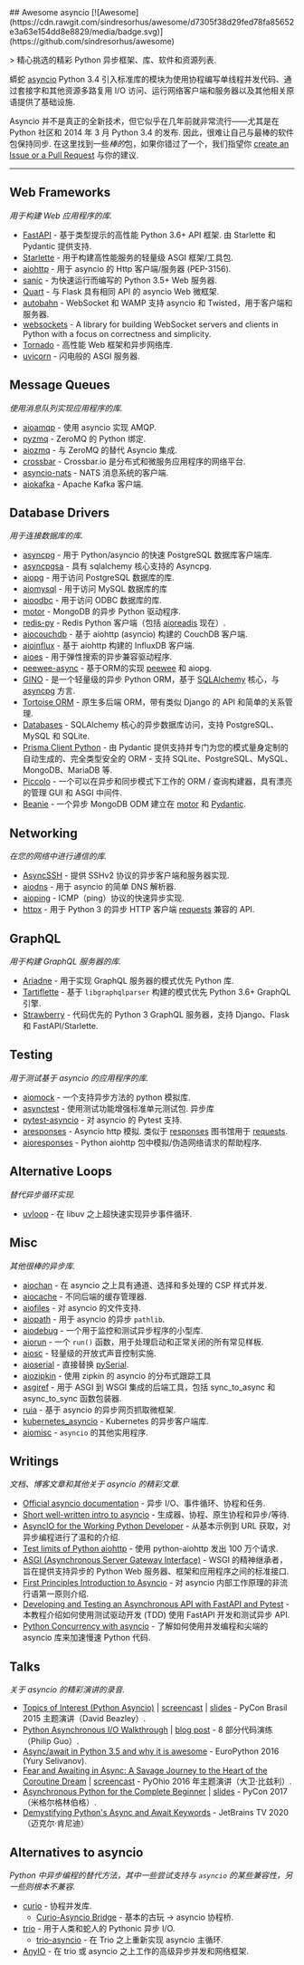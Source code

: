 <div class="github-widget" data-repo="timofurrer/awesome-asyncio"></div>
<script async src="https://pagead2.googlesyndication.com/pagead/js/adsbygoogle.js"></script><ins class="adsbygoogle" style="display:block" data-ad-client="ca-pub-6890694312814945" data-ad-slot="5473692530" data-ad-format="auto"  data-full-width-responsive="true"></ins><script>(adsbygoogle = window.adsbygoogle || []).push({});</script>
## Awesome asyncio [![Awesome](https://cdn.rawgit.com/sindresorhus/awesome/d7305f38d29fed78fa85652e3a63e154dd8e8829/media/badge.svg)](https://github.com/sindresorhus/awesome)

&gt; 精心挑选的精彩 Python 异步框架、库、软件和资源列表.

蟒蛇 [asyncio](https://docs.python.org/3/library/asyncio.html) Python 3.4 引入标准库的模块为使用协程编写单线程并发代码、通过套接字和其他资源多路复用 I/O 访问、运行网络客户端和服务器以及其他相关原语提供了基础设施.

Asyncio 并不是真正的全新技术，但它似乎在几年前就非常流行——尤其是在 Python 社区和 2014 年 3 月 Python 3.4 的发布.
因此，很难让自己与最棒的软件包保持同步.
在这里找到一些*棒的*包，如果你错过了一个，我们指望你 [create an Issue or a Pull Request](https://github.com/timofurrer/awesome-asyncio/blob/master/CONTRIBUTING.md) 与你的建议.




***

## Web Frameworks

*用于构建 Web 应用程序的库.*

* [FastAPI](https://github.com/tiangolo/fastapi)  - 基于类型提示的高性能 Python 3.6+ API 框架. 由 Starlette 和 Pydantic 提供支持.
* [Starlette](https://github.com/encode/starlette) - 用于构建高性能服务的轻量级 ASGI 框架/工具包.
* [aiohttp](https://github.com/KeepSafe/aiohttp) - 用于 asyncio 的 Http 客户端/服务器 (PEP-3156).
* [sanic](https://github.com/channelcat/sanic) - 为快速运行而编写的 Python 3.5+ Web 服务器.
* [Quart](https://github.com/pallets/quart) - 与 Flask 具有相同 API 的 asyncio Web 微框架.
* [autobahn](https://github.com/crossbario/autobahn-python) - WebSocket 和 WAMP 支持 asyncio 和 Twisted，用于客户端和服务器.
* [websockets](https://github.com/aaugustin/websockets/) - A library for building WebSocket servers and clients in Python with a focus on correctness and simplicity.
* [Tornado](http://www.tornadoweb.org/en/stable/) - 高性能 Web 框架和异步网络库.
* [uvicorn](https://github.com/encode/uvicorn) - 闪电般的 ASGI 服务器.


## Message Queues

*使用消息队列实现应用程序的库.*

* [aioamqp](https://github.com/Polyconseil/aioamqp) - 使用 asyncio 实现 AMQP.
* [pyzmq](https://github.com/zeromq/pyzmq) - ZeroMQ 的 Python 绑定.
* [aiozmq](https://github.com/aio-libs/aiozmq) - 与 ZeroMQ 的替代 Asyncio 集成.
* [crossbar](https://github.com/crossbario/crossbar) - Crossbar.io 是分布式和微服务应用程序的网络平台.
* [asyncio-nats](https://github.com/nats-io/asyncio-nats) - NATS 消息系统的客户端.
* [aiokafka](https://github.com/aio-libs/aiokafka) - Apache Kafka 客户端.

## Database Drivers

*用于连接数据库的库.*

* [asyncpg](https://github.com/MagicStack/asyncpg) - 用于 Python/asyncio 的快速 PostgreSQL 数据库客户端库.
* [asyncpgsa](https://github.com/CanopyTax/asyncpgsa) - 具有 sqlalchemy 核心支持的 Asyncpg.
* [aiopg](https://github.com/aio-libs/aiopg/) - 用于访问 PostgreSQL 数据库的库.
* [aiomysql](https://github.com/aio-libs/aiomysql) - 用于访问 MySQL 数据库的库
* [aioodbc](https://github.com/aio-libs/aioodbc) - 用于访问 ODBC 数据库的库.
* [motor](https://github.com/mongodb/motor) - MongoDB 的异步 Python 驱动程序.
* [redis-py](https://github.com/redis/redis-py) - Redis Python 客户端（包括 [aioreadis](https://github.com/aio-libs/aioredis) 现在）.
* [aiocouchdb](https://github.com/aio-libs/aiocouchdb) - 基于 aiohttp (asyncio) 构建的 CouchDB 客户端.
* [aioinflux](https://github.com/plugaai/aioinflux) - 基于 aiohttp 构建的 InfluxDB 客户端.
* [aioes](https://github.com/aio-libs/aioes) - 用于弹性搜索的异步兼容驱动程序.
* [peewee-async](https://github.com/05bit/peewee-async) - 基于ORM的实现 [peewee](https://github.com/coleifer/peewee) 和 aiopg.
* [GINO](https://github.com/fantix/gino) - 是一个轻量级的异步 Python ORM，基于 [SQLAlchemy](https://www.sqlalchemy.org/) 核心，与 [asyncpg](https://github.com/MagicStack/asyncpg) 方言.
* [Tortoise ORM](https://github.com/tortoise/tortoise-orm) - 原生多后端 ORM，带有类似 Django 的 API 和简单的关系管理.
* [Databases](https://github.com/encode/databases) - SQLAlchemy 核心的异步数据库访问，支持 PostgreSQL、MySQL 和 SQLite.
* [Prisma Client Python](https://github.com/RobertCraigie/prisma-client-py) - 由 Pydantic 提供支持并专门为您的模式量身定制的自动生成的、完全类型安全的 ORM - 支持 SQLite、PostgreSQL、MySQL、MongoDB、MariaDB 等.
* [Piccolo](https://github.com/piccolo-orm/piccolo) - 一个可以在异步和同步模式下工作的 ORM / 查询构建器，具有漂亮的管理 GUI 和 ASGI 中间件.
* [Beanie](https://beanie-odm.dev) - 一个异步 MongoDB ODM 建立在 [motor](https://github.com/mongodb/motor) 和 [Pydantic](https://pydantic-docs.helpmanual.io).

## Networking

*在您的网络中进行通信的库.*

* [AsyncSSH](https://github.com/ronf/asyncssh) - 提供 SSHv2 协议的异步客户端和服务器实现.
* [aiodns](https://github.com/saghul/aiodns) - 用于 asyncio 的简单 DNS 解析器.
* [aioping](https://github.com/stellarbit/aioping) - ICMP（ping）协议的快速异步实现.
* [httpx](https://github.com/encode/httpx) - 用于 Python 3 的异步 HTTP 客户端 [requests](https://github.com/psf/requests) 兼容的 API.

## GraphQL

*用于构建 GraphQL 服务器的库.*

* [Ariadne](https://ariadnegraphql.org) - 用于实现 GraphQL 服务器的模式优先 Python 库.
* [Tartiflette](https://tartiflette.io/) - 基于 `libgraphqlparser` 构建的模式优先 Python 3.6+ GraphQL 引擎.
* [Strawberry](https://strawberry.rocks) - 代码优先的 Python 3 GraphQL 服务器，支持 Django、Flask 和 FastAPI/Starlette.

## Testing

*用于测试基于 asyncio 的应用程序的库.*

* [aiomock](https://github.com/nhumrich/aiomock/) - 一个支持异步方法的 python 模拟库.
* [asynctest](https://github.com/Martiusweb/asynctest/)  - 使用测试功能增强标准单元测试包. 异步库
* [pytest-asyncio](https://github.com/pytest-dev/pytest-asyncio) - 对 asyncio 的 Pytest 支持.
* [aresponses](https://github.com/CircleUp/aresponses)  - Asyncio http 模拟. 类似于 [responses](https://github.com/getsentry/responses) 图书馆用于 [requests](https://github.com/requests/requests).
* [aioresponses](https://github.com/pnuckowski/aioresponses) - Python aiohttp 包中模拟/伪造网络请求的帮助程序.

## Alternative Loops

*替代异步循环实现.*

* [uvloop](https://github.com/MagicStack/uvloop) - 在 libuv 之上超快速实现异步事件循环.

## Misc

*其他很棒的异步库.*

* [aiochan](https://github.com/zh217/aiochan) - 在 asyncio 之上具有通道、选择和多处理的 CSP 样式并发.
* [aiocache](https://github.com/argaen/aiocache) - 不同后端的缓存管理器.
* [aiofiles](https://github.com/Tinche/aiofiles/) - 对 asyncio 的文件支持.
* [aiopath](https://github.com/alexdelorenzo/aiopath) - 用于 asyncio 的异步 `pathlib`.
* [aiodebug](https://github.com/qntln/aiodebug) - 一个用于监控和测试异步程序的小型库.
* [aiorun](https://github.com/cjrh/aiorun) - 一个 `run()` 函数，用于处理启动和正常关闭的所有常见样板.
* [aiosc](https://github.com/artfwo/aiosc) - 轻量级的开放式声音控制实施.
* [aioserial](https://github.com/changyuheng/aioserial) - 直接替换 [pySerial](https://github.com/pyserial/pyserial).
* [aiozipkin](https://github.com/aio-libs/aiozipkin) - 使用 zipkin 的 asyncio 的分布式跟踪工具
* [asgiref](https://github.com/django/asgiref) - 用于 ASGI 到 WSGI 集成的后端工具，包括 sync_to_async 和 async_to_sync 函数包装器.
* [ruia](https://github.com/howie6879/ruia) - 基于 asyncio 的异步网页抓取微框架.
* [kubernetes_asyncio](https://github.com/tomplus/kubernetes_asyncio) - Kubernetes 的异步客户端库.
* [aiomisc](https://github.com/aiokitchen/aiomisc) - `asyncio` 的其他实用程序.

## Writings

*文档、博客文章和其他关于 asyncio 的精彩文章.*

* [Official asyncio documentation](https://docs.python.org/3/library/asyncio.html) - 异步 I/O、事件循环、协程和任务.
* [Short well-written intro to asyncio](http://masnun.com/2015/11/13/python-generators-coroutines-native-coroutines-and-async-await.html) - 生成器、协程、原生协程和异步/等待.
* [AsyncIO for the Working Python Developer](https://hackernoon.com/asyncio-for-the-working-python-developer-5c468e6e2e8e) - 从基本示例到 URL 获取，对异步编程进行了温和的介绍.
* [Test limits of Python aiohttp](https://pawelmhm.github.io/asyncio/python/aiohttp/2016/04/22/asyncio-aiohttp.html) - 使用 python-aiohttp 发出 100 万个请求.
* [ASGI (Asynchronous Server Gateway Interface)](https://asgi.readthedocs.io/en/latest/) - WSGI 的精神继承者，旨在提供支持异步的 Python Web 服务器、框架和应用程序之间的标准接口.
* [First Principles Introduction to Asyncio](https://hackernoon.com/a-simple-introduction-to-pythons-asyncio-595d9c9ecf8c) - 对 asyncio 内部工作原理的非流行语第一原则介绍.
* [Developing and Testing an Asynchronous API with FastAPI and Pytest](https://testdriven.io/blog/fastapi-crud/) - 本教程介绍如何使用测试驱动开发 (TDD) 使用 FastAPI 开发和测试异步 API.
* [Python Concurrency with asyncio](https://www.manning.com/books/python-concurrency-with-asyncio) - 了解如何使用并发编程和尖端的 asyncio 库来加速慢速 Python 代码.

## Talks

*关于 asyncio 的精彩演讲的录音.*

* [Topics of Interest (Python Asyncio)](https://youtu.be/ZzfHjytDceU) | [screencast](https://youtu.be/lYe8W04ERnY) | [slides](https://speakerdeck.com/dabeaz/topics-of-interest-async) - PyCon Brasil 2015 主题演讲（David Beazley）.
* [Python Asynchronous I/O Walkthrough](https://www.youtube.com/playlist?list=PLpEcQSRWP2IjVRlTUptdD05kG-UkJynQT) | [blog post](http://pgbovine.net/python-async-io-walkthrough.htm) - 8 部分代码演练（Philip Guo）.
* [Async/await in Python 3.5 and why it is awesome](https://www.youtube.com/watch?v=m28fiN9y_r8&t=132s) - EuroPython 2016 (Yury Selivanov).
* [Fear and Awaiting in Async: A Savage Journey to the Heart of the Coroutine Dream](https://www.youtube.com/watch?v=E-1Y4kSsAFc) | [screencast](https://www.youtube.com/watch?v=Bm96RqNGbGo) - PyOhio 2016 年主题演讲（大卫·比兹利）.
* [Asynchronous Python for the Complete Beginner](https://www.youtube.com/watch?v=iG6fr81xHKA) | [slides](https://speakerdeck.com/pycon2017/miguel-grinberg-asynchronous-python-for-the-complete-beginner) - PyCon 2017（米格尔格林伯格）.
* [Demystifying Python's Async and Await Keywords](https://www.youtube.com/watch?v=F19R_M4Nay4) - JetBrains TV 2020（迈克尔·肯尼迪）

## Alternatives to asyncio

*Python 中异步编程的替代方法，其中一些尝试支持与 `asyncio` 的某些兼容性，另一些则根本不兼容.*

* [curio](https://github.com/dabeaz/curio) - 协程并发库.
  * [Curio-Asyncio Bridge](https://github.com/dabeaz/curio/issues/190) - 基本的古玩 -&gt; asyncio 协程桥.
* [trio](https://github.com/python-trio/trio) - 用于人类和蛇人的 Pythonic 异步 I/O.
  * [trio-asyncio](https://github.com/python-trio/trio-asyncio) - 在 Trio 之上重新实现 asyncio 主循环.
* [AnyIO](https://github.com/agronholm/anyio) - 在 trio 或 asyncio 之上工作的高级异步并发和网络框架.
